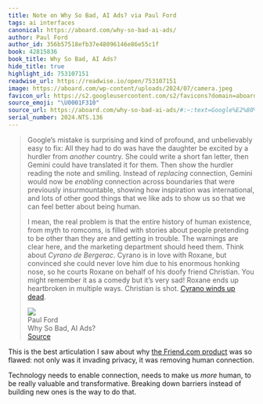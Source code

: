 ```yaml
---
title: Note on Why So Bad, AI Ads? via Paul Ford
tags: ai interfaces
canonical: https://aboard.com/why-so-bad-ai-ads/
author: Paul Ford
author_id: 356b57518efb37e48096146e86e55c1f
book: 42815836
book_title: Why So Bad, AI Ads?
hide_title: true
highlight_id: 753107151
readwise_url: https://readwise.io/open/753107151
image: https://aboard.com/wp-content/uploads/2024/07/camera.jpeg
favicon_url: https://s2.googleusercontent.com/s2/favicons?domain=aboard.com
source_emoji: "\U0001F310"
source_url: https://aboard.com/why-so-bad-ai-ads/#:~:text=Google%E2%80%99s%20mistake%20is,%28https%3A%2F%2Fen.wikipedia.org%2Fwiki%2FCyrano_de_Bergerac_%28play%29%29.
serial_number: 2024.NTS.136
---
```

> Google’s mistake is surprising and kind of profound, and unbelievably easy to fix: All they had to do was have the daughter be excited by a hurdler from *another* country. She could write a short fan letter, then Gemini could have translated it for them. Then show the hurdler reading the note and smiling. Instead of *replacing* connection, Gemini would now be *enabling* connection across boundaries that were previously insurmountable, showing how inspiration was international, and lots of other good things that we like ads to show us so that we can feel better about being human.
> 
> I mean, the real problem is that the entire history of human existence, from myth to romcoms, is filled with stories about people pretending to be other than they are and getting in trouble. The warnings are clear here, and the marketing department should heed them. Think about *Cyrano de Bergerac*. Cyrano is in love with Roxane, but convinced she could never love him due to his enormous honking nose, so he courts Roxane on behalf of his doofy friend Christian. You might remember it as a comedy but it’s very sad! Roxane ends up heartbroken in multiple ways. Christian is shot. [Cyrano winds up dead](https://en.wikipedia.org/wiki/Cyrano_de_Bergerac_(play)).
> <div class="quoteback-footer"><div class="quoteback-avatar"><img class="mini-favicon" src="https://s2.googleusercontent.com/s2/favicons?domain=aboard.com"></div><div class="quoteback-metadata"><div class="metadata-inner"><span style="display:none">FROM:</span><div aria-label="Paul Ford" class="quoteback-author"> Paul Ford</div><div aria-label="Why So Bad, AI Ads?" class="quoteback-title"> Why So Bad, AI Ads?</div></div></div><div class="quoteback-backlink"><a target="_blank" aria-label="go to the full text of this quotation" rel="noopener" href="https://aboard.com/why-so-bad-ai-ads/#:~:text=Google%E2%80%99s%20mistake%20is,%28https%3A%2F%2Fen.wikipedia.org%2Fwiki%2FCyrano_de_Bergerac_%28play%29%29." class="quoteback-arrow"> Source</a></div></div>

This is the best articulation I saw about why [the Friend.com product](https://daniel.industries/2024/07/31/friend-vs-enemy/) was so flawed: not only was it invading privacy, it was removing human connection.

Technology needs to enable connection, needs to make us _more_ human, to be really valuable and transformative. Breaking down barriers instead of building new ones is the way to do that.